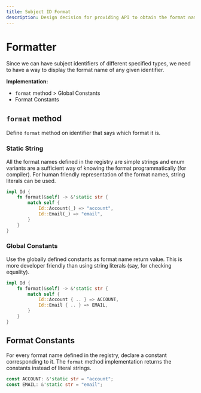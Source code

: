 ```yaml
---
title: Subject ID Format
description: Design decision for providing API to obtain the format name correspoding to a subject identifier
---
```

# Formatter

Since we can have subject identifiers of different specified types, we need to
have a way to display the format name of any given identifier.

**Implementation:**

- `format` method > Global Constants
- Format Constants

## `format` method

Define `format` method on identifier that says which format it is.

### Static String

All the format names defined in the registry are simple strings and enum
variants are a sufficient way of knowing the format programmatically (for
compiler). For human friendly representation of the format names, string
literals can be used.

```rust
impl Id {
    fn format(&self) -> &'static str {
        match self {
            Id::Account(_) => "account",
            Id::Email(_) => "email",
        }
    }
}
```

### Global Constants

Use the globally defined constants as format name return value. This is more
developer friendly than using string literals (say, for checking equality).

```rust
impl Id {
    fn format(&self) -> &'static str {
        match self {
            Id::Account { .. } => ACCOUNT,
            Id::Email { .. } => EMAIL,
        }
    }
}
```

## Format Constants

For every format name defined in the registry, declare a constant corresponding
to it. The `format` method implementation returns the constants instead of
literal strings.

```rust
const ACCOUNT: &'static str = "account";
const EMAIL: &'static str = "email";
```
